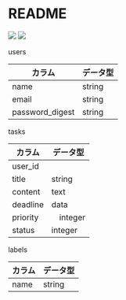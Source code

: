 # README

![](https://i.imgur.com/DO0emrz.png)
![](https://i.imgur.com/LeXOh2M.png)

users

| カラム | データ型 |
| -------- | -------- |
| name | string
| email | string
| password_digest | string

tasks

| カラム | データ型|
| -------- | -------- |
| user_id |
| title | string
| content | text
| deadline | data
| priority |　integer
| status | integer

labels

| カラム | データ型 |
| -------- | -------- |
| name    | string     |